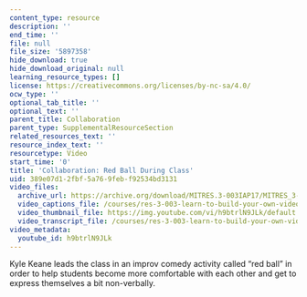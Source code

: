 ```yaml
---
content_type: resource
description: ''
end_time: ''
file: null
file_size: '5897358'
hide_download: true
hide_download_original: null
learning_resource_types: []
license: https://creativecommons.org/licenses/by-nc-sa/4.0/
ocw_type: ''
optional_tab_title: ''
optional_text: ''
parent_title: Collaboration
parent_type: SupplementalResourceSection
related_resources_text: ''
resource_index_text: ''
resourcetype: Video
start_time: '0'
title: 'Collaboration: Red Ball During Class'
uid: 389e07d1-2fbf-5a76-9feb-f92534bd3131
video_files:
  archive_url: https://archive.org/download/MITRES.3-003IAP17/MITRES_3-003IAP17_Class_Activities_08_300k.mp4
  video_captions_file: /courses/res-3-003-learn-to-build-your-own-videogame-with-the-unity-game-engine-and-microsoft-kinect-january-iap-2017/97624bc8c85059e98b2d3dfd15b82b73_h9btrlN9JLk.vtt
  video_thumbnail_file: https://img.youtube.com/vi/h9btrlN9JLk/default.jpg
  video_transcript_file: /courses/res-3-003-learn-to-build-your-own-videogame-with-the-unity-game-engine-and-microsoft-kinect-january-iap-2017/b04b235ceb1f8c70159d64e255c728df_h9btrlN9JLk.pdf
video_metadata:
  youtube_id: h9btrlN9JLk
---
```


Kyle Keane leads the class in an improv comedy activity called “red ball” in order to help students become more comfortable with each other and get to express themselves a bit non-verbally.

